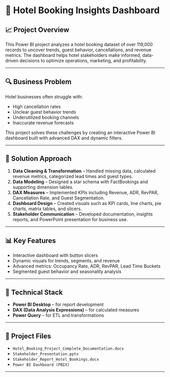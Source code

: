 # 🏨 Hotel Booking Insights Dashboard

## 📈 Project Overview
This Power BI project analyzes a hotel booking dataset of over 119,000 records to uncover trends, guest behavior, cancellations, and revenue metrics. The dashboard helps hotel stakeholders make informed, data-driven decisions to optimize operations, marketing, and profitability.

---

## 🔍 Business Problem
Hotel businesses often struggle with:
- High cancellation rates
- Unclear guest behavior trends
- Underutilized booking channels
- Inaccurate revenue forecasts

This project solves these challenges by creating an interactive Power BI dashboard built with advanced DAX and dynamic filters.

---

## 🚀 Solution Approach
1. **Data Cleaning & Transformation** – Handled missing data, calculated revenue metrics, categorized lead times and guest types.
2. **Data Modeling** – Designed a star schema with FactBookings and supporting dimension tables.
3. **DAX Measures** – Implemented KPIs including Revenue, ADR, RevPAR, Cancellation Rate, and Guest Segmentation.
4. **Dashboard Design** – Created visuals such as KPI cards, line charts, pie charts, matrix tables, and slicers.
5. **Stakeholder Communication** – Developed documentation, insights reports, and PowerPoint presentation for business use.

---

## 📊 Key Features
- Interactive dashboard with button slicers
- Dynamic visuals for trends, segments, and revenue
- Advanced metrics: Occupancy Rate, ADR, RevPAR, Lead Time Buckets
- Segmented guest behavior and seasonality analysis

---

## 🧰 Technical Stack
- **Power BI Desktop** – for report development
- **DAX (Data Analysis Expressions)** – for calculated measures
- **Power Query** – for ETL and transformations

---

## 📁 Project Files
- `Hotel_Booking_Project_Complete_Documentation.docx`
- `Stakeholder_Presentation.pptx`
- `Stakeholder_Report_Hotel_Bookings.docx`
- `Power BI Dashboard (PBIX)` 

---
